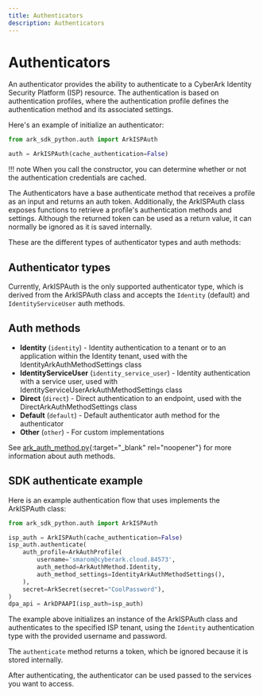```yaml
---
title: Authenticators
description: Authenticators
---
```


# Authenticators

An authenticator provides the ability to authenticate to a CyberArk Identity Security Platform (ISP) resource. The authentication is based on authentication profiles, where the authentication profile defines the authentication method and its associated settings.

Here's an example of initialize an authenticator:

```python
from ark_sdk_python.auth import ArkISPAuth

auth = ArkISPAuth(cache_authentication=False)
```

!!! note
    When you call the constructor, you can determine whether or not the authentication credentials are cached.

The Authenticators have a base authenticate method that receives a profile as an input and returns an auth token. Additionally, the ArkISPAuth class exposes functions to retrieve a profile's authentication methods and settings. Although the returned token can be used as a return value, it can normally be ignored as it is saved internally.

These are the different types of authenticator types and auth methods:

## Authenticator types

Currently, ArkISPAuth is the only supported authenticator type, which is derived from the ArkISPAuth class and accepts the `Identity` (default) and `IdentityServiceUser` auth methods.

## Auth methods

- <b>Identity</b> (`identity`) - Identity authentication to a tenant or to an application within the Identity tenant, used with the IdentityArkAuthMethodSettings class
- <b>IdentityServiceUser</b> (`identity_service_user`) - Identity authentication with a service user, used with IdentityServiceUserArkAuthMethodSettings class
- <b>Direct</b> (`direct`) - Direct authentication to an endpoint, used with the DirectArkAuthMethodSettings class
- <b>Default</b> (`default`) - Default authenticator auth method for the authenticator
- <b>Other</b> (`other`) - For custom implementations

See [ark_auth_method.py](https://github.com/cyberark/ark-sdk-python/blob/main/ark_sdk_python/models/auth/ark_auth_method.py){:target="_blank" rel="noopener"} for more information about auth methods.

## SDK authenticate example

Here is an example authentication flow that uses implements the ArkISPAuth class:

```python
from ark_sdk_python.auth import ArkISPAuth

isp_auth = ArkISPAuth(cache_authentication=False)
isp_auth.authenticate(
    auth_profile=ArkAuthProfile(
        username='smarom@cyberark.cloud.84573',
        auth_method=ArkAuthMethod.Identity,
        auth_method_settings=IdentityArkAuthMethodSettings(),
    ),
    secret=ArkSecret(secret="CoolPassword"),
)
dpa_api = ArkDPAAPI(isp_auth=isp_auth)
```

The example above initializes an instance of the ArkISPAuth class and authenticates to the specified ISP tenant, using the `Identity` authentication type with the provided username and password.

The `authenticate` method returns a token, which be ignored because it is stored internally.

After authenticating, the authenticator can be used passed to the services you want to access.
